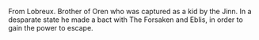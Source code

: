 From Lobreux. Brother of Oren who was captured as a kid by the Jinn. In a desparate state he made a bact with The Forsaken and Eblis, in order to gain the power to escape. 
 